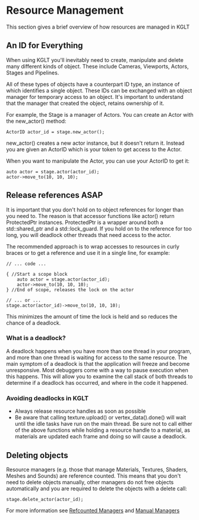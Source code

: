 # Resource Management

This section gives a brief overview of how resources are managed in KGLT

## An ID for Everything

When using KGLT you'll inevitably need to create, manipulate and delete many
different kinds of object. These include Cameras, Viewports, Actors, Stages and 
Pipelines.

All of these types of objects have a counterpart ID type, an instance of which
identifies a single object. These IDs can be exchanged with an object manager for
temporary access to an object. It's important to understand that the manager
that created the object, retains ownership of it.

For example, the Stage is a manager of Actors. You can create an Actor with the
new_actor() method:

    ActorID actor_id = stage.new_actor();
    
new_actor() creates a new actor instance, but it doesn't return it. Instead you
are given an ActorID which is your token to get access to the Actor.

When you want to manipulate the Actor, you can use your ActorID to get it:

    auto actor = stage.actor(actor_id);
    actor->move_to(10, 10, 10);
        
## Release references ASAP
        
It is important that you don't hold on to object references for longer than you need to.
The reason is that accessor functions like actor() return ProtectedPtr<T> instances.
ProtectedPtr is a wrapper around both a std::shared_ptr<T> and a std::lock_guard. If
you hold on to the reference for too long, you will deadlock other threads that
need access to the actor. 

The recommended approach is to wrap accesses to resources in curly braces or to get a reference and use it in a single line, for example:

    // ... code ...

    { //Start a scope block
        auto actor = stage.actor(actor_id);
        actor->move_to(10, 10, 10);
    } //End of scope, releases the lock on the actor

    // ... or ...
    stage.actor(actor_id)->move_to(10, 10, 10);

This minimizes the amount of time the lock is held and so reduces the chance of a deadlock.

### What is a deadlock?

A deadlock happens when you have more than one thread in your program, and more than
one thread is waiting for access to the same resource. The main symptom of a deadlock
is that the application will freeze and become unresponsive. Most debuggers come
with a way to pause execution when this happens. This will allow you to examine
the call stack of both threads to determine if a deadlock has occurred, and where
in the code it happened. 

### Avoiding deadlocks in KGLT

 - Always release resource handles as soon as possible
 - Be aware that calling texture.upload() or vertex_data().done() will wait until the 
   idle tasks have run on the main thread. Be sure not to call either of the above functions while holding 
   a resource handle to a material, as materials are updated each frame and doing
   so will cause a deadlock.

## Deleting objects
    
Resource managers (e.g. those that manage Materials, Textures, Shaders, Meshes 
and Sounds) are reference counted. This means that you don't need to delete objects
manually, other managers do not free objects automatically and you are required
to delete the objects with a delete call:

    stage.delete_actor(actor_id);
    
For more information see [Refcounted Managers](refcount_managers.md) and 
[Manual Managers](manual_managers.md)

